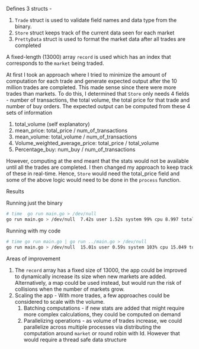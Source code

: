 Defines 3 structs - 
1. `Trade` struct is used to validate field names and data type from the binary. 
2. `Store` struct keeps track of the current data seen for each market
3. `PrettyData` struct is used to format the market data after all trades are completed

A fixed-length (13000) array `record` is used which has an index that corresponds to the `market` being traded.

At first I took an approach where I tried to minimize the amount of computation for each trade and generate expected output after the 10 million trades are completed. This made sense since there were more trades than markets. To do this, I determined that `Store` only needs 4 fields - number of transactions, the total volume, the total price for that trade and number of buy orders. The expected output can be computed from these 4 sets of information

1. total_volume (self explanatory)
2. mean_price: total_price / num_of_transactions
3. mean_volume: total_volume / num_of_transactions
4. Volume_weighted_average_price: total_price / total_volume
5. Percentage_buy: num_buy / num_of_transactions

However, computing at the end meant that the stats would not be available until all the trades are completed. I then changed my approach to keep track of these in real-time. Hence, `Store` would need the total_price field and some of the above logic would need to be done in the `process` function.


Results 

Running just the binary
```bash
# time  go run main.go > /dev/null 
go run main.go > /dev/null  7.42s user 1.52s system 99% cpu 8.997 total
```

Running with my code
```bash
# time go run main.go | go run ../main.go > /dev/null
go run main.go > /dev/null  15.01s user 0.59s system 103% cpu 15.049 total

```

Areas of improvement
1. The `record` array has a fixed size of 13000, the app could be improved to dynamically increase its size when new markets are added. Alternatively, a map could be used instead, but would run the risk of collisions when the number of markets grow.
2. Scaling the app - With more trades, a few approaches could be considered to scale with the volume.
   1. Batching computations - if new stats are added that might require more complex calculations, they could be computed on demand
   2. Parallelizing operations - as volume of trades increase, we could parallelize across multiple processes via distributing the computation around `market` or round robin with Id. However that would require a thread safe data structure

